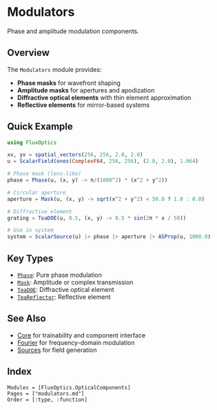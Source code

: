 # Modulators

Phase and amplitude modulation components.

## Overview

The `Modulators` module provides:
- **Phase masks** for wavefront shaping
- **Amplitude masks** for apertures and apodization
- **Diffractive optical elements** with thin element approximation
- **Reflective elements** for mirror-based systems

## Quick Example

```julia
using FluxOptics

xv, yv = spatial_vectors(256, 256, 2.0, 2.0)
u = ScalarField(ones(ComplexF64, 256, 256), (2.0, 2.0), 1.064)

# Phase mask (lens-like)
phase = Phase(u, (x, y) -> π/(1000^2) * (x^2 + y^2))

# Circular aperture
aperture = Mask(u, (x, y) -> sqrt(x^2 + y^2) < 50.0 ? 1.0 : 0.0)

# Diffractive element
grating = TeaDOE(u, 0.5, (x, y) -> 0.5 * sin(2π * x / 50))

# Use in system
system = ScalarSource(u) |> phase |> aperture |> ASProp(u, 1000.0)
```

## Key Types

- [`Phase`](@ref): Pure phase modulation
- [`Mask`](@ref): Amplitude or complex transmission
- [`TeaDOE`](@ref): Diffractive optical element
- [`TeaReflector`](@ref): Reflective element

## See Also

- [Core](../core/index.md) for trainability and component interface
- [Fourier](../fourier/index.md) for frequency-domain modulation
- [Sources](../sources/index.md) for field generation

## Index

```@index
Modules = [FluxOptics.OpticalComponents]
Pages = ["modulators.md"]
Order = [:type, :function]
```
